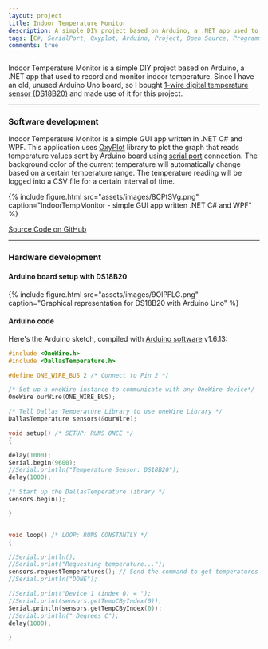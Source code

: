 ```yaml
---
layout: project
title: Indoor Temperature Monitor
description: A simple DIY project based on Arduino, a .NET app used to record and monitor indoor temperature.
tags: [C#, SerialPort, Oxyplot, Arduino, Project, Open Source, Programming]
comments: true
---
```


Indoor Temperature Monitor is a simple DIY project based on Arduino, a .NET app that used to record and monitor indoor temperature. Since I have an old, unused Arduino Uno board, so I bought [1-wire digital temperature sensor (DS18B20)](https://www.maximintegrated.com/en/products/analog/sensors-and-sensor-interface/DS18B20.html) and made use of it for this project.

<hr class="break">

### Software development

Indoor Temperature Monitor is a simple GUI app written in .NET C# and WPF. This application uses [OxyPlot](http://www.oxyplot.org/) library to plot the graph that reads temperature values sent by Arduino board using [serial port](https://msdn.microsoft.com/en-us/library/system.io.ports.serialport) connection. The background color of the current temperature will automatically change based on a certain temperature range. The temperature reading will be logged into a CSV file for a certain interval of time.

{% include figure.html src="assets/images/8CPtSVg.png" caption="IndoorTempMonitor - simple GUI app written .NET C# and WPF" %}

<a href="https://github.com/heiswayi/IndoorTempMonitor" class="button big">Source Code on GitHub</a>

<hr class="break">

### Hardware development

#### Arduino board setup with DS18B20

{% include figure.html src="assets/images/9OlPFLG.png" caption="Graphical representation for DS18B20 with Arduino Uno" %}

#### Arduino code

Here's the Arduino sketch, compiled with [Arduino software](https://www.arduino.cc/en/Main/Software) v1.6.13:

```c
#include <OneWire.h>
#include <DallasTemperature.h>

#define ONE_WIRE_BUS 2 /* Connect to Pin 2 */

/* Set up a oneWire instance to communicate with any OneWire device*/
OneWire ourWire(ONE_WIRE_BUS);

/* Tell Dallas Temperature Library to use oneWire Library */
DallasTemperature sensors(&ourWire);

void setup() /* SETUP: RUNS ONCE */
{

delay(1000);
Serial.begin(9600);
//Serial.println("Temperature Sensor: DS18B20");
delay(1000);

/* Start up the DallasTemperature library */
sensors.begin();

}


void loop() /* LOOP: RUNS CONSTANTLY */
{

//Serial.println();
//Serial.print("Requesting temperature...");
sensors.requestTemperatures(); // Send the command to get temperatures
//Serial.println("DONE");

//Serial.print("Device 1 (index 0) = ");
//Serial.print(sensors.getTempCByIndex(0));
Serial.println(sensors.getTempCByIndex(0));
//Serial.println(" Degrees C");
delay(1000);

}
```